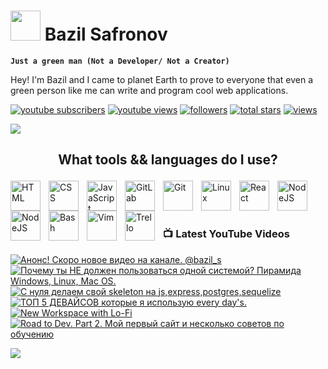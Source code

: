 # <img src="https://www.svgrepo.com/show/285222/alien.svg" height="48"> Bazil Safronov

**`Just a green man (Not a Developer/ Not a Creator)`**

Hey! I'm Bazil and I came to planet Earth to prove to everyone that even a green person like me can write and program cool web applications. 

   <p align="left">
      <a href="https://www.youtube.com/@bazil_s?sub_confirmation=1">
         <img alt="youtube subscribers" title="Subscribe to my YouTube channel" src="https://custom-icon-badges.demolab.com/youtube/channel/subscribers/UC_YqmN7PCpCFp2WXhQ_bPZw?color=%23E05D44&label=SUBSCRIBE&logo=video&logoColor=white&style=for-the-badge&labelColor=CE4630"/></a> 
      <a href="https://www.youtube.com/@bazil_s">
         <img alt="youtube views" title="YouTube views" src="https://custom-icon-badges.demolab.com/youtube/channel/views/UC_YqmN7PCpCFp2WXhQ_bPZw?color=%23E1AD0E&logo=eye&logoColor=white&style=for-the-badge&labelColor=C79600"/></a> 
      <a href="https://github.com/bazilsafronov?tab=followers">
         <img alt="followers" title="Follow me on Github" src="https://custom-icon-badges.demolab.com/github/followers/bazilsafronov?color=236ad3&labelColor=1155ba&style=for-the-badge&logo=person-add&label=Follow&logoColor=white"/></a>
      <a href="https://github.com/bazilsafronov?tab=repositories&sort=stargazers">
         <img alt="total stars" title="Total stars on GitHub" src="https://custom-icon-badges.demolab.com/github/stars/bazilsafronov?color=55960c&style=for-the-badge&labelColor=488207&logo=star"/></a>
   <a href="https://github.com/bazilsafronov">
    <img alt="views" title="GitHub profile views" src="https://freshidea.com/jonah/app/DenverCoder1-profile-views"/></a>
   </p>
   <img src="https://readme-typing-svg.demolab.com/?lines=Subscribe%20to%20me%20in%20social%20network;&font=Roboto%20Code&center=true&width=440&height=45&color=8a5cf7&vCenter=true&pause=2000&size=22"/></a>

## <p align="center">What tools && languages do I use?</p>
<img align="left" alt="HTML" width="48px" style="padding-right:10px;" src="https://cdn.jsdelivr.net/gh/devicons/devicon/icons/html5/html5-plain.svg" />
<img align="left" alt="CSS" width="48px" style="padding-right:10px;" src="https://cdn.jsdelivr.net/gh/devicons/devicon/icons/css3/css3-plain.svg" />
<img align="left" alt="JavaScript" width="48px" style="padding-right:10px;" src="https://cdn.jsdelivr.net/gh/devicons/devicon/icons/javascript/javascript-plain.svg" />
<img align="left" alt="GitLab" width="48px" style="padding-right:10px;" src="https://cdn.jsdelivr.net/gh/devicons/devicon/icons/gitlab/gitlab-original-wordmark.svg"/>

<img align="left" alt="Git" width="48px" style="padding-right:10px;" src="https://cdn.jsdelivr.net/gh/devicons/devicon/icons/git/git-original.svg" />
<img align="left" alt="Linux" width="48px" style="padding-right:10px;" src="https://cdn.jsdelivr.net/gh/devicons/devicon/icons/linux/linux-original.svg" />

<img align="left" alt="React" width="48px" style="padding-right:10px;" src="https://cdn.jsdelivr.net/gh/devicons/devicon/icons/react/react-original.svg" />
<img align="left" alt="NodeJS" width="48px" style="padding-right:10px;" src="https://cdn.jsdelivr.net/gh/devicons/devicon/icons/nodejs/nodejs-original.svg" />
<img align="left" alt="NodeJS" width="48px" style="padding-right:10px;" src="https://cdn.jsdelivr.net/gh/devicons/devicon/icons/bootstrap/bootstrap-original.svg" />
<img align="left" alt="Bash" width="48px" style="padding-right:10px;" src="https://cdn.jsdelivr.net/gh/devicons/devicon/icons/bash/bash-original.svg" />
<img align="left" alt="Vim" width="48px" style="padding-right:10px;" src="https://cdn.jsdelivr.net/gh/devicons/devicon/icons/vim/vim-original.svg" />
<img align="left" alt="Trello" width="48px" style="padding-right:10px;" src="https://cdn.jsdelivr.net/gh/devicons/devicon/icons/trello/trello-plain-wordmark.svg" /><br><br><br>

### 📺 Latest YouTube Videos
<!-- BEGIN YOUTUBE-CARDS -->
[![Анонс! Скоро новое видео на канале.  @bazil_s](https://ytcards.demolab.com/?id=WVLgp09RSFc&title=%D0%90%D0%BD%D0%BE%D0%BD%D1%81%21+%D0%A1%D0%BA%D0%BE%D1%80%D0%BE+%D0%BD%D0%BE%D0%B2%D0%BE%D0%B5+%D0%B2%D0%B8%D0%B4%D0%B5%D0%BE+%D0%BD%D0%B0+%D0%BA%D0%B0%D0%BD%D0%B0%D0%BB%D0%B5.++%40bazil_s&lang=en&timestamp=1701764015&background_color=%230d1117&title_color=%23ffffff&stats_color=%23dedede&max_title_lines=1&width=250&border_radius=5 "Анонс! Скоро новое видео на канале.  @bazil_s")](https://www.youtube.com/watch?v=WVLgp09RSFc)
[![Почему ты НЕ должен пользоваться одной системой? Пирамида Windows, Linux, Mac OS.](https://ytcards.demolab.com/?id=wAbpr8XtEZc&title=%D0%9F%D0%BE%D1%87%D0%B5%D0%BC%D1%83+%D1%82%D1%8B+%D0%9D%D0%95+%D0%B4%D0%BE%D0%BB%D0%B6%D0%B5%D0%BD+%D0%BF%D0%BE%D0%BB%D1%8C%D0%B7%D0%BE%D0%B2%D0%B0%D1%82%D1%8C%D1%81%D1%8F+%D0%BE%D0%B4%D0%BD%D0%BE%D0%B9+%D1%81%D0%B8%D1%81%D1%82%D0%B5%D0%BC%D0%BE%D0%B9%3F+%D0%9F%D0%B8%D1%80%D0%B0%D0%BC%D0%B8%D0%B4%D0%B0+Windows%2C+Linux%2C+Mac+OS.&lang=en&timestamp=1695730610&background_color=%230d1117&title_color=%23ffffff&stats_color=%23dedede&max_title_lines=1&width=250&border_radius=5 "Почему ты НЕ должен пользоваться одной системой? Пирамида Windows, Linux, Mac OS.")](https://www.youtube.com/watch?v=wAbpr8XtEZc)
[![С нуля делаем свой skeleton на js,express,postgres,sequelize](https://ytcards.demolab.com/?id=4C0wg8svlt0&title=%D0%A1+%D0%BD%D1%83%D0%BB%D1%8F+%D0%B4%D0%B5%D0%BB%D0%B0%D0%B5%D0%BC+%D1%81%D0%B2%D0%BE%D0%B9+skeleton+%D0%BD%D0%B0+js%2Cexpress%2Cpostgres%2Csequelize&lang=en&timestamp=1695572029&background_color=%230d1117&title_color=%23ffffff&stats_color=%23dedede&max_title_lines=1&width=250&border_radius=5 "С нуля делаем свой skeleton на js,express,postgres,sequelize")](https://www.youtube.com/watch?v=4C0wg8svlt0)
[![ТОП 5 ДЕВАЙСОВ которые я использую every day's.](https://ytcards.demolab.com/?id=Z2yHX6dm0sE&title=%D0%A2%D0%9E%D0%9F+5+%D0%94%D0%95%D0%92%D0%90%D0%99%D0%A1%D0%9E%D0%92+%D0%BA%D0%BE%D1%82%D0%BE%D1%80%D1%8B%D0%B5+%D1%8F+%D0%B8%D1%81%D0%BF%D0%BE%D0%BB%D1%8C%D0%B7%D1%83%D1%8E+every+day%27s.&lang=en&timestamp=1688890621&background_color=%230d1117&title_color=%23ffffff&stats_color=%23dedede&max_title_lines=1&width=250&border_radius=5 "ТОП 5 ДЕВАЙСОВ которые я использую every day's.")](https://www.youtube.com/watch?v=Z2yHX6dm0sE)
[![New Workspace with Lo-Fi](https://ytcards.demolab.com/?id=coQl2yQ2s-A&title=New+Workspace+with+Lo-Fi&lang=en&timestamp=1673566468&background_color=%230d1117&title_color=%23ffffff&stats_color=%23dedede&max_title_lines=1&width=250&border_radius=5 "New Workspace with Lo-Fi")](https://www.youtube.com/watch?v=coQl2yQ2s-A)
[![Road to Dev. Part 2. Мой первый сайт и несколько советов по обучению](https://ytcards.demolab.com/?id=HmuR9okeI0M&title=Road+to+Dev.+Part+2.+%D0%9C%D0%BE%D0%B9+%D0%BF%D0%B5%D1%80%D0%B2%D1%8B%D0%B9+%D1%81%D0%B0%D0%B9%D1%82+%D0%B8+%D0%BD%D0%B5%D1%81%D0%BA%D0%BE%D0%BB%D1%8C%D0%BA%D0%BE+%D1%81%D0%BE%D0%B2%D0%B5%D1%82%D0%BE%D0%B2+%D0%BF%D0%BE+%D0%BE%D0%B1%D1%83%D1%87%D0%B5%D0%BD%D0%B8%D1%8E&lang=en&timestamp=1658057097&background_color=%230d1117&title_color=%23ffffff&stats_color=%23dedede&max_title_lines=1&width=250&border_radius=5 "Road to Dev. Part 2. Мой первый сайт и несколько советов по обучению")](https://www.youtube.com/watch?v=HmuR9okeI0M)
<!-- END YOUTUBE-CARDS -->
[<img src="https://custom-icon-badges.demolab.com/badge/-Subscribe%20For%20More-red?style=for-the-badge&logo=video&logoColor=white"/>](https://www.youtube.com/@bazil_s?sub_confirmation=1)
